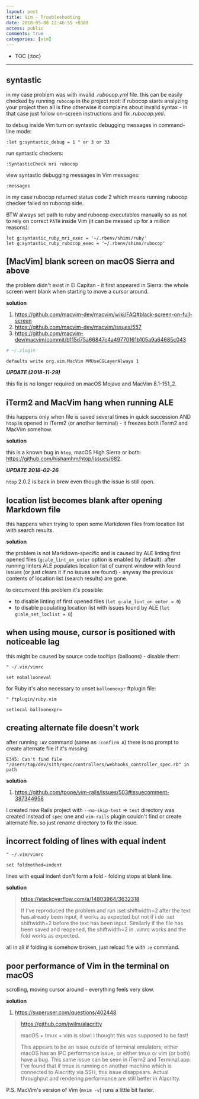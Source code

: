 ```yaml
---
layout: post
title: Vim - Troubleshooting
date: 2018-05-08 12:46:55 +0300
access: public
comments: true
categories: [vim]
---
```


<!-- more -->

* TOC
{:toc}
<hr>

syntastic
---------

in my case problem was with invalid _.rubocop.yml_ file. this can be easily
checked by running `rubocop` in the project root: if rubocop starts analyzing
your project then all is fine otherwise it complains about invalid syntax -
in that case just follow on-screen instructions and fix _.rubocop.yml_.

to debug inside Vim turn on syntastic debugging messages in command-line mode:

```vim
:let g:syntastic_debug = 1 " or 3 or 33
```

run syntastic checkers:

```vim
:SyntasticCheck mri rubocop
```

view syntastic debugging messages in Vim messages:

```vim
:messages
```

in my case rubocop returned status code 2 which means running rubocop checker
failed on rubocop side.

BTW always set path to ruby and rubocop executables manually so as not to
rely on correct `PATH` inside Vim (it can be messed up for a million reasons):

```vim
let g:syntastic_ruby_mri_exec = '~/.rbenv/shims/ruby'
let g:syntastic_ruby_rubocop_exec = '~/.rbenv/shims/rubocop'
```

[MacVim] blank screen on macOS Sierra and above
-----------------------------------------------

the problem didn't exist in El Capitan - it first appeared in Sierra:
the whole screen went blank when starting to move a cursor around.

**solution**

1. <https://github.com/macvim-dev/macvim/wiki/FAQ#black-screen-on-full-screen>
2. <https://github.com/macvim-dev/macvim/issues/557>
3. <https://github.com/macvim-dev/macvim/commit/b115d75a66847c4a49770161b105a9a64685c043>

```zsh
# ~/.zlogin

defaults write org.vim.MacVim MMUseCGLayerAlways 1
```

***UPDATE (2018-11-29)***

this fix is no longer required on macOS Mojave and MacVim 8.1-151_2.

iTerm2 and MacVim hang when running ALE
---------------------------------------

this happens only when file is saved several times in quick succession
AND `htop` is opened in iTerm2 (or another terminal) - it freezes both
iTerm2 and MacVim somehow.

**solution**

this is a known bug in `htop`, macOS High Sierra or both:
<https://github.com/hishamhm/htop/issues/682>.

***UPDATE 2018-02-26***

`htop` 2.0.2 is back in brew even though the issue is still open.

location list becomes blank after opening Markdown file
-------------------------------------------------------

this happens when trying to open some Markdown files from location
list with search results.

**solution**

the problem is not Markdown-specific and is caused by ALE linting first
opened files (`g:ale_lint_on_enter` option is enabled by default): after
running linters ALE populates location list of current window with found
issues (or just clears it if no issues are found) - anyway the previous
contents of location list (search results) are gone.

to circumvent this problem it's possible:

- to disable linting of first opened files
  (`let g:ale_lint_on_enter = 0`)
- to disable populating location list with issues found by ALE
  (`let g:ale_set_loclist = 0`)

when using mouse, cursor is positioned with noticeable lag
----------------------------------------------------------

this might be caused by source code tooltips (balloons) - disable them:

```vim
" ~/.vim/vimrc

set noballooneval
```

for Ruby it's also necessary to unset `balloonexpr` ftplugin file:

```vim
" ftplugin/ruby.vim

setlocal balloonexpr=
```

creating alternate file doesn't work
------------------------------------

after running `:AV` command (same as `:confirm A`) there is no prompt
to create alternate file if it's missing:

```
E345: Can't find file "/Users/tap/dev/sith/spec/controllers/webhooks_controller_spec.rb" in path
```

**solution**

1. <https://github.com/tpope/vim-rails/issues/503#issuecomment-387344958>

I created new Rails project with `--no-skip-test` => `test` directory
was created instead of `spec` one and `vim-rails` plugin couldn't find
or create alternate file. so just rename directory to fix the issue.

incorrect folding of lines with equal indent
--------------------------------------------

```vim
" ~/.vim/vimrc

set foldmethod=indent
```

lines with equal indent don't form a fold - folding stops at blank line.

**solution**

> <https://stackoverflow.com/a/14803964/3632318>
>
> If I've reproduced the problem and run :set shiftwidth=2 after the text has
> already been input, it works as expected but not if i do :set shiftwidth=2
> before the text has been input. Similarly if the file has been saved and
> reopened, the shiftwidth=2 in .vimrc works and the fold works as expected.

all in all if folding is somehow broken, just reload file with `:e` command.

poor performance of Vim in the terminal on macOS
------------------------------------------------

scrolling, moving cursor around - everything feels very slow.

**solution**

1. <https://superuser.com/questions/402448>

> <https://github.com/jwilm/alacritty>
>
> macOS + tmux + vim is slow! I thought this was supposed to be fast!
>
> This appears to be an issue outside of terminal emulators; either macOS
> has an IPC performance issue, or either tmux or vim (or both) have a bug.
> This same issue can be seen in iTerm2 and Terminal.app. I've found that
> if tmux is running on another machine which is connected to Alacritty via
> SSH, this issue disappears. Actual throughput and rendering performance
> are still better in Alacritty.

P.S. MacVim's version of Vim (`mvim -v`) runs a little bit faster.
